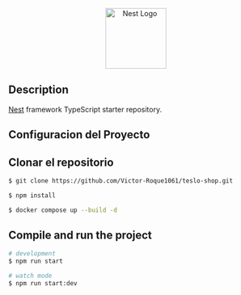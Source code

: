 <p align="center">
  <a href="http://nestjs.com/" target="blank"><img src="https://nestjs.com/img/logo-small.svg" width="120" alt="Nest Logo" /></a>
</p>

[circleci-image]: https://img.shields.io/circleci/build/github/nestjs/nest/master?token=abc123def456
[circleci-url]: https://circleci.com/gh/nestjs/nest

## Description

[Nest](https://github.com/nestjs/nest) framework TypeScript starter repository.

## Configuracion del Proyecto

## Clonar el repositorio
```bash
$ git clone https://github.com/Victor-Roque1061/teslo-shop.git
```

```bash
$ npm install
```

```bash
$ docker compose up --build -d
```

## Compile and run the project

```bash
# development
$ npm run start

# watch mode
$ npm run start:dev



